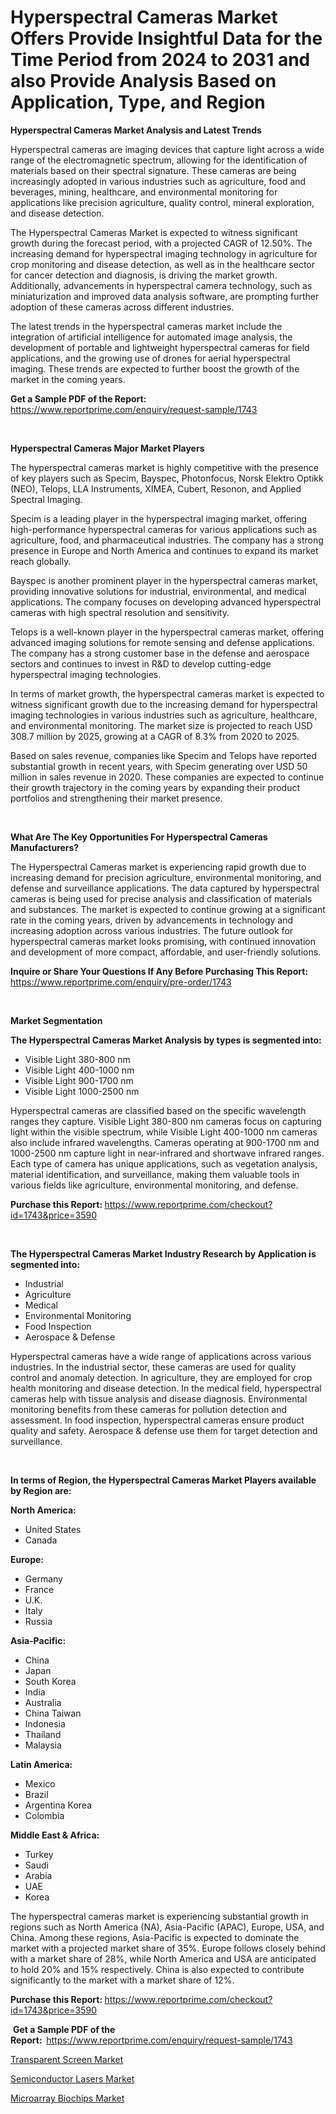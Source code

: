 <p><h1>Hyperspectral Cameras Market Offers Provide Insightful Data for the Time Period from 2024 to 2031 and also Provide Analysis Based on Application, Type, and Region</h1></p><p><strong>Hyperspectral Cameras Market Analysis and Latest Trends</strong></p>
<p><p>Hyperspectral cameras are imaging devices that capture light across a wide range of the electromagnetic spectrum, allowing for the identification of materials based on their spectral signature. These cameras are being increasingly adopted in various industries such as agriculture, food and beverages, mining, healthcare, and environmental monitoring for applications like precision agriculture, quality control, mineral exploration, and disease detection.</p><p>The Hyperspectral Cameras Market is expected to witness significant growth during the forecast period, with a projected CAGR of 12.50%. The increasing demand for hyperspectral imaging technology in agriculture for crop monitoring and disease detection, as well as in the healthcare sector for cancer detection and diagnosis, is driving the market growth. Additionally, advancements in hyperspectral camera technology, such as miniaturization and improved data analysis software, are prompting further adoption of these cameras across different industries.</p><p>The latest trends in the hyperspectral cameras market include the integration of artificial intelligence for automated image analysis, the development of portable and lightweight hyperspectral cameras for field applications, and the growing use of drones for aerial hyperspectral imaging. These trends are expected to further boost the growth of the market in the coming years.</p></p>
<p><strong>Get a Sample PDF of the Report:&nbsp;</strong> <a href="https://www.reportprime.com/enquiry/request-sample/1743">https://www.reportprime.com/enquiry/request-sample/1743</a></p>
<p>&nbsp;</p>
<p><strong>Hyperspectral Cameras Major Market Players</strong></p>
<p><p>The hyperspectral cameras market is highly competitive with the presence of key players such as Specim, Bayspec, Photonfocus, Norsk Elektro Optikk (NEO), Telops, LLA Instruments, XIMEA, Cubert, Resonon, and Applied Spectral Imaging.</p><p>Specim is a leading player in the hyperspectral imaging market, offering high-performance hyperspectral cameras for various applications such as agriculture, food, and pharmaceutical industries. The company has a strong presence in Europe and North America and continues to expand its market reach globally.</p><p>Bayspec is another prominent player in the hyperspectral cameras market, providing innovative solutions for industrial, environmental, and medical applications. The company focuses on developing advanced hyperspectral cameras with high spectral resolution and sensitivity.</p><p>Telops is a well-known player in the hyperspectral cameras market, offering advanced imaging solutions for remote sensing and defense applications. The company has a strong customer base in the defense and aerospace sectors and continues to invest in R&D to develop cutting-edge hyperspectral imaging technologies.</p><p>In terms of market growth, the hyperspectral cameras market is expected to witness significant growth due to the increasing demand for hyperspectral imaging technologies in various industries such as agriculture, healthcare, and environmental monitoring. The market size is projected to reach USD 308.7 million by 2025, growing at a CAGR of 8.3% from 2020 to 2025.</p><p>Based on sales revenue, companies like Specim and Telops have reported substantial growth in recent years, with Specim generating over USD 50 million in sales revenue in 2020. These companies are expected to continue their growth trajectory in the coming years by expanding their product portfolios and strengthening their market presence.</p></p>
<p>&nbsp;</p>
<p><strong>What Are The Key Opportunities For Hyperspectral Cameras Manufacturers?</strong></p>
<p><p>The Hyperspectral Cameras market is experiencing rapid growth due to increasing demand for precision agriculture, environmental monitoring, and defense and surveillance applications. The data captured by hyperspectral cameras is being used for precise analysis and classification of materials and substances. The market is expected to continue growing at a significant rate in the coming years, driven by advancements in technology and increasing adoption across various industries. The future outlook for hyperspectral cameras market looks promising, with continued innovation and development of more compact, affordable, and user-friendly solutions.</p></p>
<p><strong>Inquire or Share Your Questions If Any Before Purchasing This Report:</strong> <a href="https://www.reportprime.com/enquiry/pre-order/1743">https://www.reportprime.com/enquiry/pre-order/1743</a></p>
<p>&nbsp;</p>
<p><strong>Market Segmentation</strong></p>
<p><strong>The Hyperspectral Cameras Market Analysis by types is segmented into:</strong></p>
<p><ul><li>Visible Light 380-800 nm</li><li>Visible Light 400-1000 nm</li><li>Visible Light 900-1700 nm</li><li>Visible Light 1000-2500 nm</li></ul></p>
<p><p>Hyperspectral cameras are classified based on the specific wavelength ranges they capture. Visible Light 380-800 nm cameras focus on capturing light within the visible spectrum, while Visible Light 400-1000 nm cameras also include infrared wavelengths. Cameras operating at 900-1700 nm and 1000-2500 nm capture light in near-infrared and shortwave infrared ranges. Each type of camera has unique applications, such as vegetation analysis, material identification, and surveillance, making them valuable tools in various fields like agriculture, environmental monitoring, and defense.</p></p>
<p><strong>Purchase this Report:&nbsp;</strong><a href="https://www.reportprime.com/checkout?id=1743&price=3590">https://www.reportprime.com/checkout?id=1743&price=3590</a></p>
<p>&nbsp;</p>
<p><strong>The Hyperspectral Cameras Market Industry Research by Application is segmented into:</strong></p>
<p><ul><li>Industrial</li><li>Agriculture</li><li>Medical</li><li>Environmental Monitoring</li><li>Food Inspection</li><li>Aerospace & Defense</li></ul></p>
<p><p>Hyperspectral cameras have a wide range of applications across various industries. In the industrial sector, these cameras are used for quality control and anomaly detection. In agriculture, they are employed for crop health monitoring and disease detection. In the medical field, hyperspectral cameras help with tissue analysis and disease diagnosis. Environmental monitoring benefits from these cameras for pollution detection and assessment. In food inspection, hyperspectral cameras ensure product quality and safety. Aerospace & defense use them for target detection and surveillance.</p></p>
<p>&nbsp;</p>
<p><strong>In terms of Region, the Hyperspectral Cameras Market Players available by Region are:</strong></p>
<p>
    <p> <strong> North America: </strong>
        <ul>
            <li>United States</li>
            <li>Canada</li>
        </ul>
        </p> 
    <p> <strong> Europe: </strong>
        <ul>
            <li>Germany</li>
            <li>France</li>
            <li>U.K.</li>
            <li>Italy</li>
            <li>Russia</li>
        </ul>
        </p> 
    <p> <strong> Asia-Pacific: </strong>
        <ul>
            <li>China</li>
            <li>Japan</li>
            <li>South Korea</li>
            <li>India</li>
            <li>Australia</li>
            <li>China Taiwan</li>
            <li>Indonesia</li>
            <li>Thailand</li>
            <li>Malaysia</li>
        </ul>
        </p> 
    <p> <strong> Latin America: </strong>
        <ul>
            <li>Mexico</li>
            <li>Brazil</li>
            <li>Argentina Korea</li>
            <li>Colombia</li>
        </ul>
        </p> 
    <p> <strong> Middle East & Africa: </strong>
        <ul>
            <li>Turkey</li>
            <li>Saudi</li>
            <li>Arabia</li>
            <li>UAE</li>
            <li>Korea</li>
        </ul>
    </p>
    </p>
<p><p>The hyperspectral cameras market is experiencing substantial growth in regions such as North America (NA), Asia-Pacific (APAC), Europe, USA, and China. Among these regions, Asia-Pacific is expected to dominate the market with a projected market share of 35%. Europe follows closely behind with a market share of 28%, while North America and USA are anticipated to hold 20% and 15% respectively. China is also expected to contribute significantly to the market with a market share of 12%.</p></p>
<p><strong>Purchase this Report: </strong><a href="https://www.reportprime.com/checkout?id=1743&price=3590">https://www.reportprime.com/checkout?id=1743&price=3590</a></p>
<p>&nbsp;<strong>Get a Sample PDF of the Report:&nbsp;&nbsp;</strong><a href="https://www.reportprime.com/enquiry/request-sample/1743">https://www.reportprime.com/enquiry/request-sample/1743</a></p>
<p><strong></strong></p>
<p><p><a href="https://github.com/johnbach50/Market-Research-Report-List-2/blob/main/transparent-screen-market.md">Transparent Screen Market</a></p><p><a href="https://github.com/GroverBarry/Market-Research-Report-List-4/blob/main/semiconductor-lasers-market.md">Semiconductor Lasers Market</a></p><p><a href="https://github.com/lylyparadise/Market-Research-Report-List-2/blob/main/microarray-biochips-market.md">Microarray Biochips Market</a></p></p>